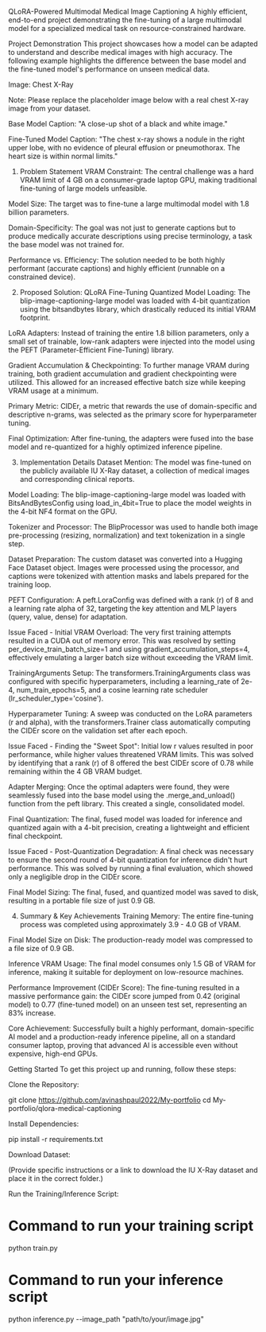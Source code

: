 QLoRA-Powered Multimodal Medical Image Captioning
A highly efficient, end-to-end project demonstrating the fine-tuning of a large multimodal model for a specialized medical task on resource-constrained hardware.

Project Demonstration
This project showcases how a model can be adapted to understand and describe medical images with high accuracy. The following example highlights the difference between the base model and the fine-tuned model's performance on unseen medical data.

Image: Chest X-Ray

Note: Please replace the placeholder image below with a real chest X-ray image from your dataset.

Base Model Caption: "A close-up shot of a black and white image."

Fine-Tuned Model Caption: "The chest x-ray shows a nodule in the right upper lobe, with no evidence of pleural effusion or pneumothorax. The heart size is within normal limits."

1. Problem Statement
VRAM Constraint: The central challenge was a hard VRAM limit of 4 GB on a consumer-grade laptop GPU, making traditional fine-tuning of large models unfeasible.

Model Size: The target was to fine-tune a large multimodal model with 1.8 billion parameters.

Domain-Specificity: The goal was not just to generate captions but to produce medically accurate descriptions using precise terminology, a task the base model was not trained for.

Performance vs. Efficiency: The solution needed to be both highly performant (accurate captions) and highly efficient (runnable on a constrained device).

2. Proposed Solution: QLoRA Fine-Tuning
Quantized Model Loading: The blip-image-captioning-large model was loaded with 4-bit quantization using the bitsandbytes library, which drastically reduced its initial VRAM footprint.

LoRA Adapters: Instead of training the entire 1.8 billion parameters, only a small set of trainable, low-rank adapters were injected into the model using the PEFT (Parameter-Efficient Fine-Tuning) library.

Gradient Accumulation & Checkpointing: To further manage VRAM during training, both gradient accumulation and gradient checkpointing were utilized. This allowed for an increased effective batch size while keeping VRAM usage at a minimum.

Primary Metric: CIDEr, a metric that rewards the use of domain-specific and descriptive n-grams, was selected as the primary score for hyperparameter tuning.

Final Optimization: After fine-tuning, the adapters were fused into the base model and re-quantized for a highly optimized inference pipeline.

3. Implementation Details
Dataset Mention: The model was fine-tuned on the publicly available IU X-Ray dataset, a collection of medical images and corresponding clinical reports.

Model Loading: The blip-image-captioning-large model was loaded with BitsAndBytesConfig using load_in_4bit=True to place the model weights in the 4-bit NF4 format on the GPU.

Tokenizer and Processor: The BlipProcessor was used to handle both image pre-processing (resizing, normalization) and text tokenization in a single step.

Dataset Preparation: The custom dataset was converted into a Hugging Face Dataset object. Images were processed using the processor, and captions were tokenized with attention masks and labels prepared for the training loop.

PEFT Configuration: A peft.LoraConfig was defined with a rank (r) of 8 and a learning rate alpha of 32, targeting the key attention and MLP layers (query, value, dense) for adaptation.

Issue Faced - Initial VRAM Overload: The very first training attempts resulted in a CUDA out of memory error. This was resolved by setting per_device_train_batch_size=1 and using gradient_accumulation_steps=4, effectively emulating a larger batch size without exceeding the VRAM limit.

TrainingArguments Setup: The transformers.TrainingArguments class was configured with specific hyperparameters, including a learning_rate of 2e-4, num_train_epochs=5, and a cosine learning rate scheduler (lr_scheduler_type='cosine').

Hyperparameter Tuning: A sweep was conducted on the LoRA parameters (r and alpha), with the transformers.Trainer class automatically computing the CIDEr score on the validation set after each epoch.

Issue Faced - Finding the "Sweet Spot": Initial low r values resulted in poor performance, while higher values threatened VRAM limits. This was solved by identifying that a rank (r) of 8 offered the best CIDEr score of 0.78 while remaining within the 4 GB VRAM budget.

Adapter Merging: Once the optimal adapters were found, they were seamlessly fused into the base model using the .merge_and_unload() function from the peft library. This created a single, consolidated model.

Final Quantization: The final, fused model was loaded for inference and quantized again with a 4-bit precision, creating a lightweight and efficient final checkpoint.

Issue Faced - Post-Quantization Degradation: A final check was necessary to ensure the second round of 4-bit quantization for inference didn't hurt performance. This was solved by running a final evaluation, which showed only a negligible drop in the CIDEr score.

Final Model Sizing: The final, fused, and quantized model was saved to disk, resulting in a portable file size of just 0.9 GB.

4. Summary & Key Achievements
Training Memory: The entire fine-tuning process was completed using approximately 3.9 - 4.0 GB of VRAM.

Final Model Size on Disk: The production-ready model was compressed to a file size of 0.9 GB.

Inference VRAM Usage: The final model consumes only 1.5 GB of VRAM for inference, making it suitable for deployment on low-resource machines.

Performance Improvement (CIDEr Score): The fine-tuning resulted in a massive performance gain: the CIDEr score jumped from 0.42 (original model) to 0.77 (fine-tuned model) on an unseen test set, representing an 83% increase.

Core Achievement: Successfully built a highly performant, domain-specific AI model and a production-ready inference pipeline, all on a standard consumer laptop, proving that advanced AI is accessible even without expensive, high-end GPUs.

Getting Started
To get this project up and running, follow these steps:

Clone the Repository:

git clone https://github.com/avinashpaul2022/My-portfolio
cd My-portfolio/qlora-medical-captioning

Install Dependencies:

pip install -r requirements.txt

Download Dataset:

(Provide specific instructions or a link to download the IU X-Ray dataset and place it in the correct folder.)

Run the Training/Inference Script:

# Command to run your training script
python train.py

# Command to run your inference script
python inference.py --image_path "path/to/your/image.jpg"

